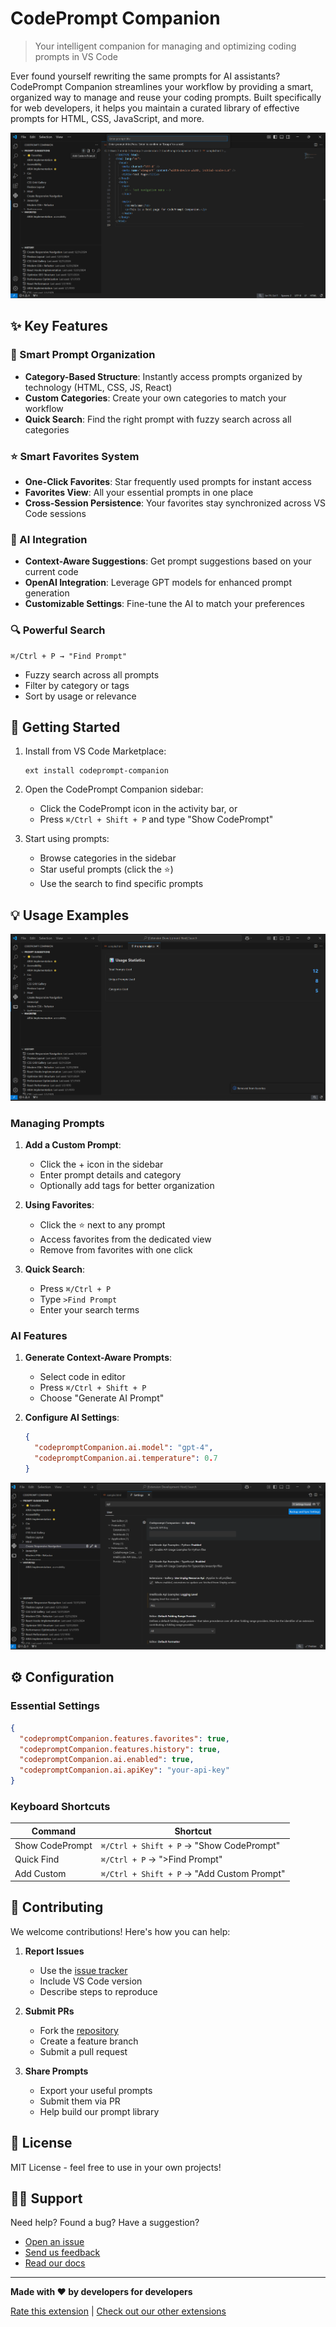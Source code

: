 # CodePrompt Companion

> Your intelligent companion for managing and optimizing coding prompts in VS Code

Ever found yourself rewriting the same prompts for AI assistants? CodePrompt Companion streamlines your workflow by providing a smart, organized way to manage and reuse your coding prompts. Built specifically for web developers, it helps you maintain a curated library of effective prompts for HTML, CSS, JavaScript, and more.

![CodePrompt Companion Interface](resources/interface.png)

## ✨ Key Features

### 🎯 Smart Prompt Organization
- **Category-Based Structure**: Instantly access prompts organized by technology (HTML, CSS, JS, React)
- **Custom Categories**: Create your own categories to match your workflow
- **Quick Search**: Find the right prompt with fuzzy search across all categories

### ⭐ Smart Favorites System
- **One-Click Favorites**: Star frequently used prompts for instant access
- **Favorites View**: All your essential prompts in one place
- **Cross-Session Persistence**: Your favorites stay synchronized across VS Code sessions

### 🤖 AI Integration
- **Context-Aware Suggestions**: Get prompt suggestions based on your current code
- **OpenAI Integration**: Leverage GPT models for enhanced prompt generation
- **Customizable Settings**: Fine-tune the AI to match your preferences

### 🔍 Powerful Search
```
⌘/Ctrl + P → "Find Prompt"
```
- Fuzzy search across all prompts
- Filter by category or tags
- Sort by usage or relevance

## 🚀 Getting Started

1. Install from VS Code Marketplace:
   ```
   ext install codeprompt-companion
   ```

2. Open the CodePrompt Companion sidebar:
   - Click the CodePrompt icon in the activity bar, or
   - Press `⌘/Ctrl + Shift + P` and type "Show CodePrompt"

3. Start using prompts:
   - Browse categories in the sidebar
   - Star useful prompts (click the ⭐)
   - Use the search to find specific prompts

## 💡 Usage Examples

![Analytics Dashboard](resources/prompt-analystics.png)

### Managing Prompts
1. **Add a Custom Prompt**:
   - Click the + icon in the sidebar
   - Enter prompt details and category
   - Optionally add tags for better organization

2. **Using Favorites**:
   - Click the ⭐ next to any prompt
   - Access favorites from the dedicated view
   - Remove from favorites with one click

3. **Quick Search**:
   - Press `⌘/Ctrl + P`
   - Type `>Find Prompt`
   - Enter your search terms

### AI Features
1. **Generate Context-Aware Prompts**:
   - Select code in editor
   - Press `⌘/Ctrl + Shift + P`
   - Choose "Generate AI Prompt"

2. **Configure AI Settings**:
   ```json
   {
     "codepromptCompanion.ai.model": "gpt-4",
     "codepromptCompanion.ai.temperature": 0.7
   }
   ```

![OpenAI API Key Setup](resources/openai-api-key.png)

## ⚙️ Configuration

### Essential Settings
```json
{
  "codepromptCompanion.features.favorites": true,
  "codepromptCompanion.features.history": true,
  "codepromptCompanion.ai.enabled": true,
  "codepromptCompanion.ai.apiKey": "your-api-key"
}
```

### Keyboard Shortcuts
| Command | Shortcut |
|---------|----------|
| Show CodePrompt | `⌘/Ctrl + Shift + P` → "Show CodePrompt" |
| Quick Find | `⌘/Ctrl + P` → ">Find Prompt" |
| Add Custom | `⌘/Ctrl + Shift + P` → "Add Custom Prompt" |

## 🤝 Contributing

We welcome contributions! Here's how you can help:

1. **Report Issues**
   - Use the [issue tracker](https://github.com/Mizokuiam/CodePrompt-Companion/issues)
   - Include VS Code version
   - Describe steps to reproduce

2. **Submit PRs**
   - Fork the [repository](https://github.com/Mizokuiam/CodePrompt-Companion)
   - Create a feature branch
   - Submit a pull request

3. **Share Prompts**
   - Export your useful prompts
   - Submit them via PR
   - Help build our prompt library

## 📄 License

MIT License - feel free to use in your own projects!

## 🙋‍♂️ Support

Need help? Found a bug? Have a suggestion?
- [Open an issue](https://github.com/Mizokuiam/CodePrompt-Companion/issues)
- [Send us feedback](https://github.com/Mizokuiam/CodePrompt-Companion/issues)
- [Read our docs](https://github.com/Mizokuiam/CodePrompt-Companion/wiki)

---

**Made with ❤️ by developers for developers**

[Rate this extension](https://marketplace.visualstudio.com/items?itemName=codeprompt-companion) | [Check out our other extensions]()
